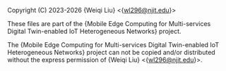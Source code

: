 Copyright (C) 2023-2026 {Weiqi Liu} <{wl296@njit.edu}>

These files are part of the {Mobile Edge Computing for Multi-services Digital
Twin-enabled IoT Heterogeneous Networks} project.

The {Mobile Edge Computing for Multi-services Digital Twin-enabled IoT Heterogeneous Networks} project can not be copied and/or distributed without the express
permission of {Weiqi Liu} <{wl296@njit.edu}>.
